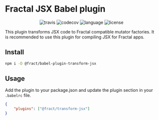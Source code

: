 # Fractal JSX Babel plugin

<div align="center">
<img src="https://img.shields.io/travis/fract/babel-plugin-transform-jsx" alt="travis" />
<img src="https://img.shields.io/codecov/c/github/fract/babel-plugin-transform-jsx" alt="codecov" />
<img src="https://img.shields.io/github/languages/top/fract/babel-plugin-transform-jsx" alt="language" />
<img src="https://img.shields.io/npm/l/@fract/babel-plugin-transform-jsx" alt="license" />  
</div>

This plugin transforms JSX code to Fractal compatible mutator factories. It is recommended to use this plugin for compiling JSX for Fractal apps.

## Install

```bash
npm i -D @fract/babel-plugin-transform-jsx
```

## Usage

Add the plugin to your package.json and update the plugin section in your `.babelrc` file.

```json
{
    "plugins": ["@fract/transform-jsx"]
}
```
